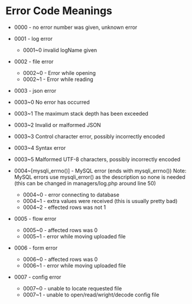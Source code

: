 # Error Code Meanings

 - 0000 - no error number was given, unknown error

 - 0001 - log error
   - 0001~0 invalid logName given

 - 0002 - file error
   - 0002~0 - Error while opening
   - 0002~1 - Error while reading

 - 0003 - json error
  - 0003~0 No error has occurred
  - 0003~1 The maximum stack depth has been exceeded
  - 0003~2 Invalid or malformed JSON
  - 0003~3 Control character error, possibly incorrectly encoded
  - 0003~4 Syntax error
  - 0003~5 Malformed UTF-8 characters, possibly incorrectly encoded

 - 0004~[mysqli_errno()] - MySQL error (ends with mysqli_errno()) Note: MySQL errors use mysqli_error() as the description so none is needed (this can be changed in managers/log.php around line 50)
   - 0004~0 - error connecting to database
   - 0004~1 - extra values were received (this is usually pretty bad)
   - 0004~2 - effected rows was not 1

 - 0005 - flow error
   - 0005~0 - affected rows was 0
   - 0005~1 - error while moving uploaded file

 - 0006 - form error
   - 0006~0 - affected rows was 0
   - 0006~1 - error while moving uploaded file

 - 0007 - config error
   - 0007~0 - unable to locate requested file
   - 0007~1 - unable to open/read/wright/decode config file
